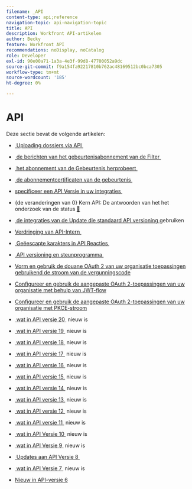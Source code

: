 ```yaml
---
filename: _API
content-type: api;reference
navigation-topic: api-navigation-topic
title: API
description: Workfront API-artikelen
author: Becky
feature: Workfront API
recommendations: noDisplay, noCatalog
role: Developer
exl-id: 90e00a71-1a3a-4e3f-99d8-47700052a9dc
source-git-commit: f9a154fa92217810b762ac48169512bc0bca7305
workflow-type: tm+mt
source-wordcount: '185'
ht-degree: 0%

---
```


# API

Deze sectie bevat de volgende artikelen:

* [&#x200B; Uploading dossiers via API &#x200B;](../../wf-api/api/uploading-files-api.md)
* [&#x200B; de berichten van het gebeurtenisabonnement van de Filter &#x200B;](../../wf-api/api/filter-event-sub-messages.md)
* [&#x200B; het abonnement van de Gebeurtenis herprobeert &#x200B;](../../wf-api/api/event-sub-retries.md)
* [&#x200B; de abonnementcertificaten van de gebeurtenis &#x200B;](../../wf-api/api/event-sub-certs.md)
* [&#x200B; specificeer een API Versie in uw integraties &#x200B;](../../wf-api/api/specify-api-version-integrations.md)

* {de veranderingen van 0} Kern API: De antwoorden van het het onderzoek van de status [&#128279;](../../wf-api/api/api-changes-search.md)
* [&#x200B; de integraties van de Update die standaard API versioning &#x200B;](../../wf-api/api/update-default-api-versioning.md) gebruiken
* [&#x200B; Verdringing van API-Intern &#x200B;](../../wf-api/api/deprecation-api-internal.md)
* [&#x200B; Geëescapte karakters in API Reacties &#x200B;](../../wf-api/api/escaped-characters-api.md)
* [&#x200B; API versioning en steunprogramma &#x200B;](../../wf-api/api/api-version-support-schedule.md)
* [Vorm en gebruik de douane OAuth 2 van uw organisatie toepassingen gebruikend de stroom van de vergunningscode](../../wf-api/api/oauth-app-code-token-flow.md)
* [Configureer en gebruik de aangepaste OAuth 2-toepassingen van uw organisatie met behulp van JWT-flow](../../wf-api/api/oauth-app-jwt-flow.md)
* [Configureer en gebruik de aangepaste OAuth 2-toepassingen van uw organisatie met PKCE-stroom](../../wf-api/api/oauth-app-pkce-flow.md)
* [&#x200B; wat in API versie 20 &#x200B;](../../wf-api/api/new-api-version-20.md) nieuw is
* [&#x200B; wat in API versie 19 &#x200B;](../../wf-api/api/new-api-version-19.md) nieuw is
* [&#x200B; wat in API versie 18 &#x200B;](../../wf-api/api/new-api-version-18.md) nieuw is
* [&#x200B; wat in API versie 17 &#x200B;](../../wf-api/api/new-api-version-17.md) nieuw is
* [&#x200B; wat in API versie 16 &#x200B;](../../wf-api/api/new-api-version-16.md) nieuw is
* [&#x200B; wat in API versie 15 &#x200B;](../../wf-api/api/new-api-version-15.md) nieuw is
* [&#x200B; wat in API versie 14 &#x200B;](../../wf-api/api/new-api-version-14.md) nieuw is
* [&#x200B; wat in API versie 13 &#x200B;](../../wf-api/api/new-api-version-13.md) nieuw is
* [&#x200B; wat in API versie 12 &#x200B;](../../wf-api/api/new-api-version-12.md) nieuw is
* [&#x200B; wat in API versie 11 &#x200B;](../../wf-api/api/new-api-version-11.md) nieuw is
* [&#x200B; wat in API Versie 10 &#x200B;](../../wf-api/api/new-api-version-10.md) nieuw is
* [&#x200B; wat in API Versie 9 &#x200B;](../../wf-api/api/new-api-version-9.md) nieuw is
* [&#x200B; Updates aan API Versie 8 &#x200B;](../../wf-api/api/new-api-version-8-updates.md)
* [&#x200B; wat in API Versie 7 &#x200B;](../../wf-api/api/new-api-version-7.md) nieuw is
* [Nieuw in API-versie 6](../../wf-api/api/new-api-version-6.md)
